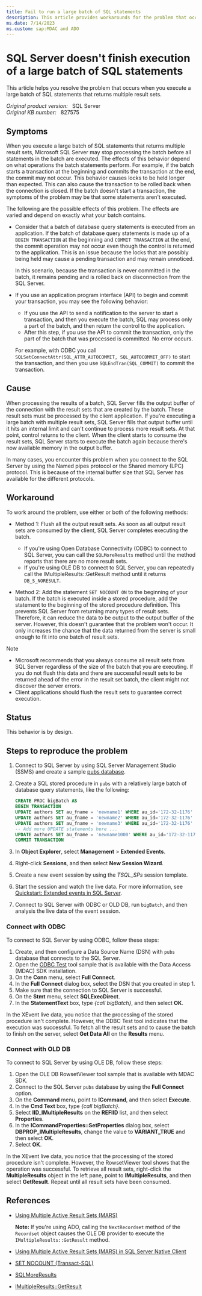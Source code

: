 ```yaml
---
title: Fail to run a large batch of SQL statements
description: This article provides workarounds for the problem that occurs when you execute a large batch of SQL statements that returns multiple result sets.
ms.date: 7/14/2023
ms.custom: sap:MDAC and ADO
---
```

# SQL Server doesn't finish execution of a large batch of SQL statements

This article helps you resolve the problem that occurs when you execute a large batch of SQL statements that returns multiple result sets.

_Original product version:_ &nbsp; SQL Server  
_Original KB number:_ &nbsp; 827575

## Symptoms

When you execute a large batch of SQL statements that returns multiple result sets, Microsoft SQL Server may stop processing the batch before all statements in the batch are executed. The effects of this behavior depend on what operations the batch statements perform. For example, if the batch starts a transaction at the beginning and commits the transaction at the end, the commit may not occur. This behavior causes locks to be held longer than expected. This can also cause the transaction to be rolled back when the connection is closed. If the batch doesn't start a transaction, the symptoms of the problem may be that some statements aren't executed.

The following are the possible effects of this problem. The effects are varied and depend on exactly what your batch contains.

- Consider that a batch of database query statements is executed from an application. If the batch of database query statements is made up of a `BEGIN TRANSACTION` at the beginning and `COMMIT TRANSACTION` at the end, the commit operation may not occur even though the control is returned to the application. This is an issue because the locks that are possibly being held may cause a pending transaction and may remain unnoticed.

  In this scenario, because the transaction is never committed in the batch, it remains pending and is rolled back on disconnection from the SQL Server.

- If you use an application program interface (API) to begin and commit your transaction, you may see the following behavior:

  - If you use the API to send a notification to the server to start a transaction, and then you execute the batch, SQL may process only a part of the batch, and then return the control to the application.
  - After this step, if you use the API to commit the transaction, only the part of the batch that was processed is committed. No error occurs.

  For example, with ODBC you call `SQLSetConnectAttr(SQL_ATTR_AUTOCOMMIT, SQL_AUTOCOMMIT_OFF)` to start the transaction, and then you use `SQLEndTran(SQL_COMMIT)` to commit the transaction.

## Cause

When processing the results of a batch, SQL Server fills the output buffer of the connection with the result sets that are created by the batch. These result sets must be processed by the client application. If you're executing a large batch with multiple result sets, SQL Server fills that output buffer until it hits an internal limit and can't continue to process more result sets. At that point, control returns to the client. When the client starts to consume the result sets, SQL Server starts to execute the batch again because there's now available memory in the output buffer.

In many cases, you encounter this problem when you connect to the SQL Server by using the Named pipes protocol or the Shared memory (LPC) protocol. This is because of the internal buffer size that SQL Server has available for the different protocols.

## Workaround

To work around the problem, use either or both of the following methods:

- Method 1: Flush all the output result sets. As soon as all output result sets are consumed by the client, SQL Server completes executing the batch.

  - If you're using Open Database Connectivity (ODBC) to connect to SQL Server, you can call the `SQLMoreResults` method until the method reports that there are no more result sets.
  - If you're using OLE DB to connect to SQL Server, you can repeatedly call the IMultipleResults::GetResult method until it returns `DB_S_NORESULT`.

- Method 2: Add the statement `SET NOCOUNT ON` to the beginning of your batch. If the batch is executed inside a stored procedure, add the statement to the beginning of the stored procedure definition. This prevents SQL Server from returning many types of result sets. Therefore, it can reduce the data to be output to the output buffer of the server. However, this doesn't guarantee that the problem won't occur. It only increases the chance that the data returned from the server is small enough to fit into one batch of result sets.

> [!NOTE]
>
> - Microsoft recommends that you always consume all result sets from SQL Server regardless of the size of the batch that you are executing. If you do not flush this data and there are successful result sets to be returned ahead of the error in the result set batch, the client might not discover the server errors.
> - Client applications should flush the result sets to guarantee correct execution.

## Status

This behavior is by design.

## Steps to reproduce the problem

1. Connect to SQL Server by using SQL Server Management Studio (SSMS) and create a sample [pubs database](https://github.com/Microsoft/sql-server-samples/tree/main/samples/databases/northwind-pubs).
1. Create a SQL stored procedure in `pubs` with a relatively large batch of database query statements, like the following:

    ```sql
    CREATE PROC bigBatch AS
    BEGIN TRANSACTION
    UPDATE authors SET au_fname = 'newname1' WHERE au_id='172-32-1176'
    UPDATE authors SET au_fname = 'newname2' WHERE au_id='172-32-1176'
    UPDATE authors SET au_fname = 'newname3' WHERE au_id='172-32-1176'
    -- Add more UPDATE statements here ... 
    UPDATE authors SET au_fname = 'newname1000' WHERE au_id='172-32-1176'
    COMMIT TRANSACTION
    ```

1. In **Object Explorer**, select **Management** > **Extended Events**.
1. Right-click **Sessions**, and then select **New Session Wizard**.
1. Create a new event session by using the _TSQL\_SPs_ session template.
1. Start the session and watch the live data. For more information, see [Quickstart: Extended events in SQL Server](/sql/relational-databases/extended-events/quick-start-extended-events-in-sql-server).
1. Connect to SQL Server with ODBC or OLD DB, run `bigBatch`, and then analysis the live data of the event session.

### Connect with ODBC

To connect to SQL Server by using ODBC, follow these steps:

1. Create, and then configure a Data Source Name (DSN) with `pubs` database that connects to the SQL Server.
1. Open the [ODBC Test](/sql/odbc/odbc-test) tool sample that is available with the Data Access (MDAC) SDK installation.
1. On the **Conn** menu, select **Full Connect**.
1. In the **Full Connect** dialog box, select the DSN that you created in step 1.
1. Make sure that the connection to SQL Server is successful.
1. On the **Stmt** menu, select **SQLExecDirect**.
1. In the **StatementText** box, type _{call bigBatch}_, and then select **OK**.

In the XEvent live data, you notice that the processing of the stored procedure isn't complete. However, the ODBC Test tool indicates that the execution was successful. To fetch all the result sets and to cause the batch to finish on the server, select **Get Data All** on the **Results** menu.

### Connect with OLD DB

To connect to SQL Server by using OLE DB, follow these steps:

1. Open the OLE DB RowsetViewer tool sample that is available with MDAC SDK.
1. Connect to the SQL Server `pubs` database by using the **Full Connect** option.
1. On the **Command** menu, point to **ICommand**, and then select **Execute**.
1. In the **Cmd Text** box, type _{call bigBatch}_.
1. Select **IID_IMultipleResults** on the **REFIID** list, and then select **Properties**.
1. In the **ICommandProperties::SetProperties** dialog box, select **DBPROP_IMultipleResults**, change the value to **VARIANT_TRUE** and then select **OK**.
1. Select **OK**.

In the XEvent live data, you notice that the processing of the stored procedure isn't complete. However, the RowsetViewer tool shows that the operation was successful. To retrieve all result sets, right-click the **MultipleResults** object in the left pane, point to **IMultipleResults**, and then select **GetResult**. Repeat until all result sets have been consumed.

## References

- [Using Multiple Active Result Sets (MARS)](/sql/connect/oledb/features/using-multiple-active-result-sets-mars)

  **Note:** If you're using ADO, calling the `NextRecordset` method of the `Recordset` object causes the OLE DB provider to execute the `IMultipleResults::GetResult` method.

- [Using Multiple Active Result Sets (MARS) in SQL Server Native Client](/sql/relational-databases/native-client/features/using-multiple-active-result-sets-mars)

- [SET NOCOUNT (Transact-SQL)](/sql/t-sql/statements/set-nocount-transact-sql)

- [SQLMoreResults](/sql/relational-databases/native-client-odbc-api/sqlmoreresults)

- [IMultipleResults::GetResult](/previous-versions/windows/desktop/ms723081(v=vs.85))
